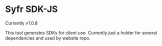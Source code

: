 # Syfr SDK-JS

Currently v1.0.8

This tool generates SDKs for client use. Currently just a holder for several dependencies and used by website repo.
